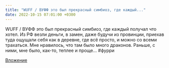 ```yaml
---
title: "WUFF / ВУФФ это был прекрасный симбиоз, где каждый..."
date: 2022-10-15 07:01:00 +0300
---
```


WUFF / ВУФФ это был прекрасный симбиоз, где каждый получал что хотел. Из РФ везли деньги, в замен, даже будучи из провинции, приехав туда ощущали себя как в деревне, где всё просто, и можно со всеми трахаться.
Мне нравилось, что там было много драконов. Раньше, с ними, мне было, как-то, теплее и проще...
#фурри

[Вложение](https://vk.com/photo41076938_457249206)
